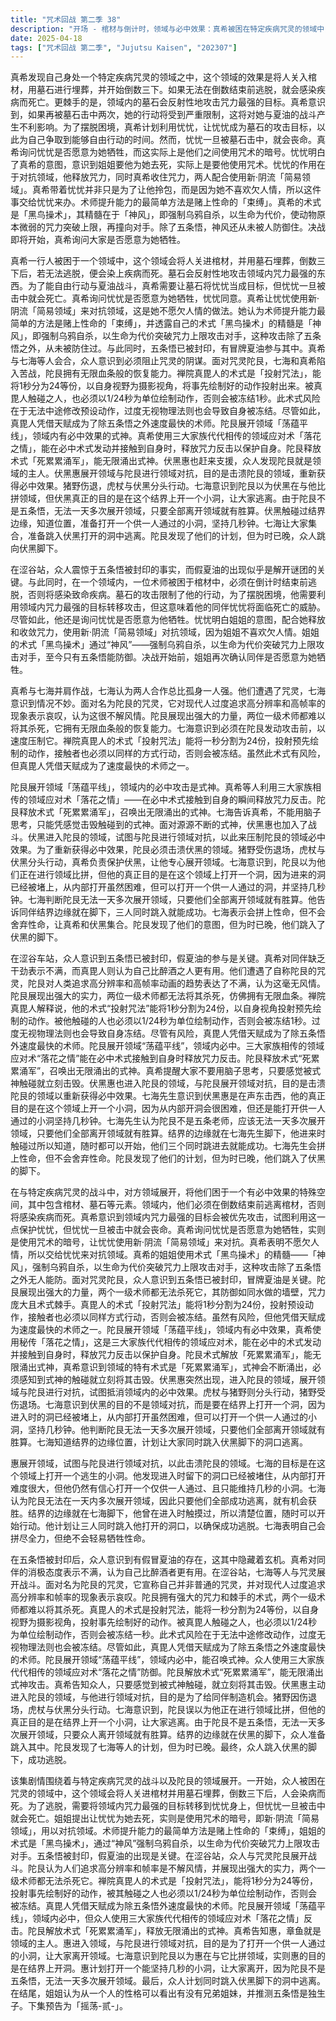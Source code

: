 ```yaml
---
title: "咒术回战 第二季 38"
description: "开场 - 棺材与倒计时，领域与必中效果：真希被困在特定疾病咒灵的领域中，领域效果包括被关进棺材、用墓石埋葬和倒数三下。倒数完之前无法逃脱则会感染疾病而死。开场 - 棺材与倒计时，墓石的威胁：墓石会反射性地攻击领域内咒力最强的东西。真希需要躲避墓石的攻击，否则行动会受限，影响与夏油的战斗。开场 - 棺材与倒计时，利用忧忧：真希计划让忧忧成为墓石的攻击目标，以此争取自己能自由行动的时间。但忧忧被击中一次就会死亡。开场 - 棺材与倒计时，真希的请求：真希询问忧忧是否愿意为她去死，实则是使用咒术的暗号。忧忧的简易领域与黑鸟操术，忧忧的作用：忧忧使用新·阴流「简易领域」对抗领域，这是真希不欠人情的做法。忧忧的简易领域与黑鸟操术，术师提升能力的方法：术师提升能力的最简单方法是赌上性命的「束缚」。忧忧的简易领域与黑鸟操术，黑鸟操术：真希的术式「黑鸟操术」的精髓是「神风」，强制乌鸦自杀，以生命为代价突破咒力上限攻击对手。神风除了五条悟之外，从未被防住过。涩谷站的咒术师，五条悟被封印：五条悟被封印，真希等人对此感到难以置信。但有冒牌夏油参与其中，这可能是关键。涩谷站的咒术师，真希与七海：真希与七海一同行动，七海认为至少比一个人要好。涩谷站的咒术师，遭遇咒灵：众人遭遇咒灵，七海意识到情况不妙。陀艮的出现与战斗，陀艮的介绍：咒灵自称陀艮，对人类追求高分辨率和帧率的动画表示不满。陀艮的出现与战斗，陀艮的实力：两个一级术师都无法杀死陀艮，它拥有无限血条。陀艮的出现与战斗，真毘人的术式：禅院真毘人的术式是「投射咒法」，将1秒分为24等份，以自身视野为摄影视角，投射事先绘制好的动作。被其触碰之人也必须以1/24秒为单位绘制动作，否则会被冻结1秒钟。过度无视物理法则和运动轨迹自身也会被冻结。陀艮的出现与战斗，真毘人的速度：真毘人凭借天生的动作分割天赋和时间感，成为了除五条悟之外速度最快的术师。领域展开与对抗，陀艮的领域展开：陀艮展开领域「荡蕴平线」，领域内有必中效果。领域展开与对抗，落花之情：真希使用秘传「落花之情」，这是三大家族代代相传的领域应对术，能在必中的术式发动并接触到自身时，释放咒力反击以保护自身。领域展开与对抗，术式解放：陀艮术式解放「死累累涌军」，能无限涌出式神。领域展开与对抗，领域的特有术式：真希意识到领域的特有术式是「死累累涌军」，式神会不断涌出。惠的领域展开与逃脱计划，惠的领域展开：惠展开领域与陀艮进行领域对抗，目的是击溃陀艮的领域。惠的领域展开与逃脱计划，七海的计划：七海的目的是在这个领域上开一个小洞，让众人逃脱。他发现进来时的洞已经堵上，从内部开洞会很困难，但还是能打开供一人通过的小洞坚持几秒钟。惠的领域展开与逃脱计划，逃脱的条件：七海认为陀艮应该无法一天多次展开领域，只要他们全部离开领域就有胜算。结界的边缘就在他脚下，随时可以开始。他们三个同时跳进去就能成功。惠的领域展开与逃脱计划，七海的决心：七海表示会拼上性命，但不会舍弃性命。最终行动，陀艮的发现：陀艮发现了七海等人的计划，但已经迟了。最终行动，跳入伏黑的脚下：众人跳入伏黑的脚下，成功逃脱。结尾，姐姐的性格：姐姐认为从一个人的性格应该就能看出有没有兄弟姐妹。结尾，下集预告：下集「摇荡-贰-」，并推测五条悟是独生子。"
date: 2025-04-18
tags: ["咒术回战 第二季", "Jujutsu Kaisen", "202307"]
---
```


真希发现自己身处一个特定疾病咒灵的领域之中，这个领域的效果是将人关入棺材，用墓石进行埋葬，并开始倒数三下。如果无法在倒数结束前逃脱，就会感染疾病而死亡。更棘手的是，领域内的墓石会反射性地攻击咒力最强的目标。真希意识到，如果再被墓石击中两次，她的行动将受到严重限制，这将对她与夏油的战斗产生不利影响。为了摆脱困境，真希计划利用忧忧，让忧忧成为墓石的攻击目标，以此为自己争取到能够自由行动的时间。然而，忧忧一旦被墓石击中，就会丧命。真希询问忧忧是否愿意为她牺牲，而这实际上是他们之间使用咒术的暗号。忧忧明白了真希的意图，意识到姐姐要他为她去死，实际上是要他使用咒术。忧忧的作用在于对抗领域，他释放咒力，同时真希收住咒力，两人配合使用新·阴流「简易领域」。真希带着忧忧并非只是为了让他拎包，而是因为她不喜欢欠人情，所以这件事交给忧忧来办。术师提升能力的最简单方法是赌上性命的「束缚」。真希的术式是「黑鸟操术」，其精髓在于「神风」，即强制乌鸦自杀，以生命为代价，使动物原本微弱的咒力突破上限，再撞向对手。除了五条悟，神风还从未被人防御住。决战即将开始，真希询问大家是否愿意为她牺牲。

真希一行人被困于一个领域中，这个领域会将人关进棺材，并用墓石埋葬，倒数三下后，若无法逃脱，便会染上疾病而死。墓石会反射性地攻击领域内咒力最强的东西。为了能自由行动与夏油战斗，真希需要让墓石将忧忧当成目标，但忧忧一旦被击中就会死亡。真希询问忧忧是否愿意为她牺牲，忧忧同意。真希让忧忧使用新·阴流「简易领域」来对抗领域，这是她不愿欠人情的做法。她认为术师提升能力最简单的方法是赌上性命的「束缚」，并透露自己的术式「黑鸟操术」的精髓是「神风」，即强制乌鸦自杀，以生命为代价突破咒力上限攻击对手，这种攻击除了五条悟之外，从未被防住过。与此同时，五条悟已被封印，有冒牌夏油参与其中。真希与七海等人会合，众人意识到必须阻止咒灵的阴谋。面对咒灵陀艮，七海和真希陷入苦战，陀艮拥有无限血条般的恢复能力。禅院真毘人的术式是「投射咒法」，能将1秒分为24等份，以自身视野为摄影视角，将事先绘制好的动作投射出来。被真毘人触碰之人，也必须以1/24秒为单位绘制动作，否则会被冻结1秒。此术式风险在于无法中途修改预设动作，过度无视物理法则也会导致自身被冻结。尽管如此，真毘人凭借天赋成为了除五条悟之外速度最快的术师。陀艮展开领域「荡蕴平线」，领域内有必中效果的式神。真希使用三大家族代代相传的领域应对术「落花之情」，能在必中术式发动并接触到自身时，释放咒力反击以保护自身。陀艮释放术式「死累累涌军」，能无限涌出式神。伏黑惠也赶来支援，众人发现陀艮就是领域的主人。伏黑惠展开领域与陀艮进行领域对抗，目的是击溃陀艮的领域，重新获得必中效果。猪野伤退，虎杖与伏黑分头行动。七海意识到陀艮以为伏黑在与他比拼领域，但伏黑真正的目的是在这个结界上开一个小洞，让大家逃离。由于陀艮不是五条悟，无法一天多次展开领域，只要全部离开领域就有胜算。伏黑触碰过结界边缘，知道位置，准备打开一个供一人通过的小洞，坚持几秒钟。七海让大家集合，准备跳入伏黑打开的洞中逃离。陀艮发现了他们的计划，但为时已晚，众人跳向伏黑脚下。

在涩谷站，众人震惊于五条悟被封印的事实，而假夏油的出现似乎是解开谜团的关键。与此同时，在一个领域内，一位术师被困于棺材中，必须在倒计时结束前逃脱，否则将感染致命疾病。墓石的攻击限制了他的行动，为了摆脱困境，他需要利用领域内咒力最强的目标转移攻击，但这意味着他的同伴忧忧将面临死亡的威胁。尽管如此，他还是询问忧忧是否愿意为他牺牲。忧忧明白姐姐的意图，配合她释放和收敛咒力，使用新·阴流「简易领域」对抗领域，因为姐姐不喜欢欠人情。姐姐的术式「黑鸟操术」通过“神风”——强制乌鸦自杀，以生命为代价突破咒力上限攻击对手，至今只有五条悟能防御。决战开始前，姐姐再次确认同伴是否愿意为她牺牲。

真希与七海并肩作战，七海认为两人合作总比孤身一人强。他们遭遇了咒灵，七海意识到情况不妙。面对名为陀艮的咒灵，它对现代人过度追求高分辨率和高帧率的现象表示哀叹，认为这很不解风情。陀艮展现出强大的力量，两位一级术师都难以将其杀死，它拥有无限血条般的恢复能力。七海意识到必须在陀艮发动攻击前，以速度压制它。禅院真毘人的术式「投射咒法」能将一秒分割为24份，投射预先绘制的动作，接触者也必须以同样的方式行动，否则会被冻结。虽然此术式有风险，但真毘人凭借天赋成为了速度最快的术师之一。

陀艮展开领域「荡蕴平线」，领域内的必中攻击是式神。真希等人利用三大家族相传的领域应对术「落花之情」——在必中术式接触到自身的瞬间释放咒力反击。陀艮释放术式「死累累涌军」，召唤出无限涌出的式神。七海告诉真希，不能用脑子思考，只能凭感觉击毁触碰到的式神。面对源源不断的式神，伏黑惠也加入了战斗。伏黑进入陀艮的领域，试图与陀艮进行领域对抗，以此来压制陀艮的领域必中效果。为了重新获得必中效果，陀艮必须击溃伏黑的领域。猪野受伤退场，虎杖与伏黑分头行动，真希负责保护伏黑，让他专心展开领域。七海意识到，陀艮以为他们正在进行领域比拼，但他的真正目的是在这个领域上打开一个洞，因为进来的洞已经被堵上，从内部打开虽然困难，但可以打开一个供一人通过的洞，并坚持几秒钟。七海判断陀艮无法一天多次展开领域，只要他们全部离开领域就有胜算。他告诉同伴结界边缘就在脚下，三人同时跳入就能成功。七海表示会拼上性命，但不会舍弃性命，让真希和伏黑集合。陀艮发现了他们的意图，但为时已晚，他们跳入了伏黑的脚下。

在涩谷车站，众人意识到五条悟已被封印，假夏油的参与是关键。真希对同伴缺乏干劲表示不满，而真毘人则认为自己比醉酒之人更有用。他们遭遇了自称陀艮的咒灵，陀艮对人类追求高分辨率和高帧率动画的趋势表达了不满，认为这毫无风情。陀艮展现出强大的实力，两位一级术师都无法将其杀死，仿佛拥有无限血条。禅院真毘人解释说，他的术式“投射咒法”能将1秒分割为24份，以自身视角投射预先绘制的动作。被他触碰的人也必须以1/24秒为单位绘制动作，否则会被冻结1秒。过度无视物理法则也会导致自身冻结。尽管有风险，真毘人凭借天赋成为了除五条悟外速度最快的术师。陀艮展开领域“荡蕴平线”，领域内必中。三大家族相传的领域应对术“落花之情”能在必中术式接触到自身时释放咒力反击。陀艮释放术式“死累累涌军”，召唤出无限涌出的式神。真希提醒大家不要用脑子思考，只要感觉被式神触碰就立刻击毁。伏黑惠也进入陀艮的领域，与陀艮展开领域对抗，目的是击溃陀艮的领域以重新获得必中效果。七海先生意识到伏黑惠是在声东击西，他的真正目的是在这个领域上开一个小洞，因为从内部开洞会很困难，但还是能打开供一人通过的小洞坚持几秒钟。七海先生认为陀艮不是五条老师，应该无法一天多次展开领域，只要他们全部离开领域就有胜算。结界的边缘就在七海先生脚下，他进来时触碰过所以知道，随时都可以开始，他们三个同时跳进去就能成功。七海先生会拼上性命，但不会舍弃性命。陀艮发现了他们的计划，但为时已晚，他们跳入了伏黑的脚下。

在与特定疾病咒灵的战斗中，对方领域展开，将他们困于一个有必中效果的特殊空间，其中包含棺材、墓石等元素。领域内，他们必须在倒数结束前逃离棺材，否则将感染疾病而死。真希意识到领域内咒力最强的目标会被优先攻击，试图利用这一点保护忧忧，但忧忧一旦被击中就会丧命。真希询问忧忧是否愿意为她牺牲，实则是使用咒术的暗号，让忧忧使用新·阴流「简易领域」来对抗。真希表明不愿欠人情，所以交给忧忧来对抗领域。真希的姐姐使用术式「黑鸟操术」的精髓——「神风」，强制乌鸦自杀，以生命为代价突破咒力上限攻击对手，这种攻击除了五条悟之外无人能防。面对咒灵陀艮，众人意识到五条悟已被封印，冒牌夏油是关键。陀艮展现出强大的力量，两个一级术师都无法杀死它，其防御如同水做的墙壁，咒力庞大且术式棘手。真毘人的术式「投射咒法」能将1秒分割为24份，投射预设动作，接触者也必须以同样方式行动，否则会被冻结。虽然有风险，但他凭借天赋成为速度最快的术师之一。陀艮展开领域「荡蕴平线」，领域内有必中效果，真希使用秘传「落花之情」，这是三大家族代代相传的领域应对术，能在必中的术式发动并接触到自身时，释放咒力反击以保护自身。陀艮术式解放「死累累涌军」，能无限涌出式神，真希意识到领域的特有术式是「死累累涌军」，式神会不断涌出，必须感知到式神的触碰就立刻将其击毁。伏黑惠突然出现，进入陀艮的领域，展开领域与陀艮进行对抗，试图抵消领域内的必中效果。虎杖与猪野则分头行动，猪野受伤退场。七海意识到伏黑的目的不是领域对抗，而是要在结界上打开一个洞，因为进入时的洞已经被堵上，从内部打开虽然困难，但可以打开一个供一人通过的小洞，坚持几秒钟。他判断陀艮无法一天多次展开领域，只要他们全部离开领域就有胜算。七海知道结界的边缘位置，计划让大家同时跳入伏黑脚下的洞口逃离。

惠展开领域，试图与陀艮进行领域对抗，以此击溃陀艮的领域。七海的目标是在这个领域上打开一个逃生的小洞。他发现进入时留下的洞口已经被堵住，从内部打开难度很大，但他仍然有信心打开一个仅供一人通过、且只能维持几秒的小洞。七海认为陀艮无法在一天内多次展开领域，因此只要他们全部成功逃离，就有机会获胜。结界的边缘就在七海脚下，他曾在进入时触摸过，所以清楚位置，随时可以开始行动。他计划让三人同时跳入他打开的洞口，以确保成功逃脱。七海表明自己会拼尽全力，但绝不会轻易牺牲性命。

在五条悟被封印后，众人意识到有假冒夏油的存在，这其中隐藏着玄机。真希对同伴的消极态度表示不满，认为自己比醉酒者更有用。在涩谷站，七海等人与咒灵展开战斗。面对名为陀艮的咒灵，它宣称自己并非普通的咒灵，并对现代人过度追求高分辨率和帧率的现象表示哀叹。陀艮拥有强大的咒力和棘手的术式，两个一级术师都难以将其杀死。真毘人的术式是投射咒法，能将一秒分割为24等份，以自身视野为摄影视角，投射事先绘制好的动作。被真毘人触碰之人，也必须以1/24秒为单位绘制动作，否则会被冻结一秒。此术式风险在于无法中途修改动作，过度无视物理法则也会被冻结。尽管如此，真毘人凭借天赋成为了除五条悟之外速度最快的术师。陀艮展开领域“荡蕴平线”，领域内必中，能召唤式神。众人使用三大家族代代相传的领域应对术“落花之情”防御。陀艮解放术式“死累累涌军”，能无限涌出式神攻击。真希告知众人，只要感觉到被式神触碰，就立刻将其击毁。伏黑惠主动进入陀艮的领域，与他进行领域对抗，目的是为了给同伴制造机会。猪野因伤退场，虎杖与伏黑分头行动。七海意识到，陀艮误以为他正在进行领域比拼，但他的真正目的是在结界上开一个小洞，让大家逃离。由于陀艮不是五条悟，无法一天多次展开领域，只要众人离开领域就有胜算。结界的边缘就在伏黑的脚下，众人准备跳入其中。陀艮发现了七海等人的计划，但为时已晚。最终，众人跳入伏黑的脚下，成功逃脱。

该集剧情围绕着与特定疾病咒灵的战斗以及陀艮的领域展开。一开始，众人被困在咒灵的领域中，这个领域会将人关进棺材并用墓石埋葬，倒数三下后，人会染病而死。为了逃脱，需要将领域内咒力最强的目标转移到忧忧身上，但忧忧一旦被击中就会死亡。姐姐提出让忧忧为她去死，实则是使用咒术的暗号，即新·阴流「简易领域」，用以对抗领域。术师提升能力的最简单方法是赌上性命的「束缚」，姐姐的术式是「黑鸟操术」，通过“神风”强制乌鸦自杀，以生命为代价突破咒力上限攻击对手。五条悟被封印，假夏油的出现是关键。在涩谷站，众人与咒灵陀艮展开战斗。陀艮认为人们追求高分辨率和帧率是不解风情，并展现出强大的实力，两个一级术师都无法杀死它。禅院真毘人的术式是「投射咒法」，能将1秒分为24等份，投射事先绘制好的动作，被其触碰之人也必须以1/24秒为单位绘制动作，否则会被冻结。真毘人凭借天赋成为除五条悟外速度最快的术师。陀艮展开领域「荡蕴平线」，领域内必中，但众人使用三大家族代代相传的领域应对术「落花之情」反击。陀艮解放术式「死累累涌军」，释放无限涌出的式神。真希告知惠，章鱼就是领域的主人。惠进入领域，与陀艮进行领域对抗，目的是为了打开一个供一人通过的小洞，让大家离开领域。七海意识到陀艮以为惠在与它比拼领域，实则惠的目的是在结界上开洞。惠计划打开一个能坚持几秒的小洞，让大家离开，因为陀艮不是五条悟，无法一天多次展开领域。最后，众人计划同时跳入伏黑脚下的洞中逃离。在结尾，姐姐认为从一个人的性格可以看出有没有兄弟姐妹，并推测五条悟是独生子。下集预告为「摇荡-贰-」。